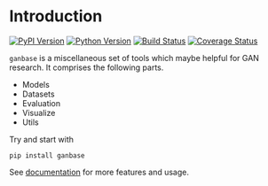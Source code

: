 # Introduction

[![PyPI Version](https://img.shields.io/pypi/v/ganbase.svg)](https://pypi.python.org/pypi/ganbase)
[![Python Version](https://img.shields.io/pypi/pyversions/ganbase.svg)]()
[![Build Status](https://travis-ci.org/innerlee/ganbase.svg?branch=master)](https://travis-ci.org/innerlee/ganbase)
[![Coverage Status](https://codecov.io/gh/innerlee/ganbase/branch/master/graph/badge.svg)](https://codecov.io/gh/innerlee/ganbase)


`ganbase` is a miscellaneous set of tools which maybe helpful for GAN research.
It comprises the following parts.

- Models
- Datasets
- Evaluation
- Visualize
- Utils

Try and start with

```shell
pip install ganbase
```

See [documentation](http://ganbase.readthedocs.io/en/latest) for more features and usage.
